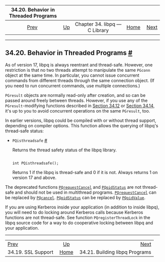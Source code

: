 <!--?xml version="1.0" encoding="UTF-8" standalone="no"?-->

|     34.20. Behavior in Threaded Programs     |                                                  |                               |                                                       |                                                            |
| :------------------------------------------: | :----------------------------------------------- | :---------------------------: | ----------------------------------------------------: | ---------------------------------------------------------: |
| [Prev](libpq-ssl.html "34.19. SSL Support")  | [Up](libpq.html "Chapter 34. libpq — C Library") | Chapter 34. libpq — C Library | [Home](index.html "PostgreSQL 17devel Documentation") |  [Next](libpq-build.html "34.21. Building libpq Programs") |

***

## 34.20. Behavior in Threaded Programs [#](#LIBPQ-THREADING)

[]()

As of version 17, libpq is always reentrant and thread-safe. However, one restriction is that no two threads attempt to manipulate the same `PGconn` object at the same time. In particular, you cannot issue concurrent commands from different threads through the same connection object. (If you need to run concurrent commands, use multiple connections.)

`PGresult` objects are normally read-only after creation, and so can be passed around freely between threads. However, if you use any of the `PGresult`-modifying functions described in [Section 34.12](libpq-misc.html "34.12. Miscellaneous Functions") or [Section 34.14](libpq-events.html "34.14. Event System"), it's up to you to avoid concurrent operations on the same `PGresult`, too.

In earlier versions, libpq could be compiled with or without thread support, depending on compiler options. This function allows the querying of libpq's thread-safe status:

*   `PQisthreadsafe`[]() [#](#LIBPQ-PQISTHREADSAFE)

    Returns the thread safety status of the libpq library.

    ```

    int PQisthreadsafe();
    ```

    Returns 1 if the libpq is thread-safe and 0 if it is not. Always returns 1 on version 17 and above.

The deprecated functions [`PQrequestCancel`](libpq-cancel.html#LIBPQ-PQREQUESTCANCEL) and [`PQoidStatus`](libpq-exec.html#LIBPQ-PQOIDSTATUS) are not thread-safe and should not be used in multithread programs. [`PQrequestCancel`](libpq-cancel.html#LIBPQ-PQREQUESTCANCEL) can be replaced by [`PQcancel`](libpq-cancel.html#LIBPQ-PQCANCEL). [`PQoidStatus`](libpq-exec.html#LIBPQ-PQOIDSTATUS) can be replaced by [`PQoidValue`](libpq-exec.html#LIBPQ-PQOIDVALUE).

If you are using Kerberos inside your application (in addition to inside libpq), you will need to do locking around Kerberos calls because Kerberos functions are not thread-safe. See function `PQregisterThreadLock` in the libpq source code for a way to do cooperative locking between libpq and your application.

***

|                                              |                                                       |                                                            |
| :------------------------------------------- | :---------------------------------------------------: | ---------------------------------------------------------: |
| [Prev](libpq-ssl.html "34.19. SSL Support")  |    [Up](libpq.html "Chapter 34. libpq — C Library")   |  [Next](libpq-build.html "34.21. Building libpq Programs") |
| 34.19. SSL Support                           | [Home](index.html "PostgreSQL 17devel Documentation") |                             34.21. Building libpq Programs |
